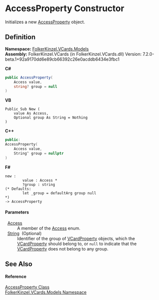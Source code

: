 # AccessProperty Constructor


Initializes a new <a href="88786a05-12bc-600d-6919-6bea4292c73d.md">AccessProperty</a> object.



## Definition
**Namespace:** <a href="10623553-9342-5b8f-9df4-6e7d1075f3df.md">FolkerKinzel.VCards.Models</a>  
**Assembly:** FolkerKinzel.VCards (in FolkerKinzel.VCards.dll) Version: 7.2.0-beta.1+92a9170dd6e89cb66392c26e0acddb6434e3fbc1

**C#**
``` C#
public AccessProperty(
	Access value,
	string? group = null
)
```
**VB**
``` VB
Public Sub New ( 
	value As Access,
	Optional group As String = Nothing
)
```
**C++**
``` C++
public:
AccessProperty(
	Access value, 
	String^ group = nullptr
)
```
**F#**
``` F#
new : 
        value : Access * 
        ?group : string 
(* Defaults:
        let _group = defaultArg group null
*)
-> AccessProperty
```



#### Parameters
<dl><dt>  <a href="e9a49e88-3e21-e770-fd01-85641dc626e8.md">Access</a></dt><dd>A member of the <a href="e9a49e88-3e21-e770-fd01-85641dc626e8.md">Access</a> enum.</dd><dt>  <a href="https://learn.microsoft.com/dotnet/api/system.string" target="_blank" rel="noopener noreferrer">String</a>  (Optional)</dt><dd>Identifier of the group of <a href="e1395eb9-792c-c4d8-ee22-97939a91c58e.md">VCardProperty</a> objects, which the <a href="e1395eb9-792c-c4d8-ee22-97939a91c58e.md">VCardProperty</a> should belong to, or <code>null</code> to indicate that the <a href="e1395eb9-792c-c4d8-ee22-97939a91c58e.md">VCardProperty</a> does not belong to any group.</dd></dl>

## See Also


#### Reference
<a href="88786a05-12bc-600d-6919-6bea4292c73d.md">AccessProperty Class</a>  
<a href="10623553-9342-5b8f-9df4-6e7d1075f3df.md">FolkerKinzel.VCards.Models Namespace</a>  
